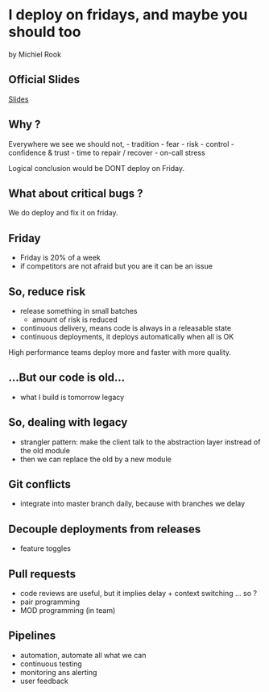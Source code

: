 # I deploy on fridays, and maybe you should too

by Michiel Rook

## Official Slides

[Slides](https://github.com/confooca/2024/blob/main/2024-02-22/i_deploy_on_fridays-michiel_rook.pdf)

## Why ?

Everywhere we see we should not, - tradition - fear - risk - control - confidence & trust - time to repair / recover - on-call stress

Logical conclusion would be DONT deploy on Friday.

## What about critical bugs ?

We do deploy and fix it on friday.

## Friday

- Friday is 20% of a week
- if competitors are not afraid but you are it can be an issue

## So, reduce risk

- release something in small batches
  - amount of risk is reduced
- continuous delivery, means code is always in a releasable state
- continuous deployments, it deploys automatically when all is OK

High performance teams deploy more and faster with more quality.

## ...But our code is old...

- what I build is tomorrow legacy

## So, dealing with legacy

- strangler pattern: make the client talk to the abstraction layer instread of the old module
- then we can replace the old by a new module

## Git conflicts

- integrate into master branch daily, because with branches we delay

## Decouple deployments from releases

- feature toggles

## Pull requests

- code reviews are useful, but it implies delay + context switching
  ... so ?
- pair programming
- MOD programming (in team)

## Pipelines

- automation, automate all what we can
- continuous testing
- monitoring ans alerting
- user feedback
